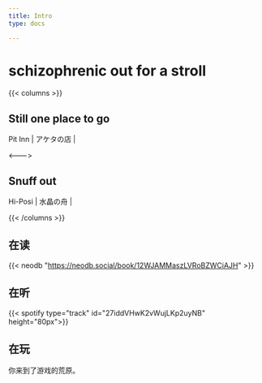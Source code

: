 ```yaml
---
title: Intro
type: docs

---
```


# schizophrenic out for a stroll

{{< columns >}}
## Still one place to go

Pit Inn | アケタの店 | 

<--->

## Snuff out

Hi-Posi | 水晶の舟 |

{{< /columns >}}

## 在读

{{< neodb "https://neodb.social/book/12WJAMMaszLVRoBZWCiAJH" >}}


## 在听

{{< spotify type="track" id="27iddVHwK2vWujLKp2uyNB" height="80px">}} 


## 在玩

<span class="shady">你来到了游戏的荒原。</span>


